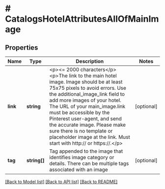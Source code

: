 # # CatalogsHotelAttributesAllOfMainImage

## Properties

Name | Type | Description | Notes
------------ | ------------- | ------------- | -------------
**link** | **string** | &lt;p&gt;&lt;&#x3D; 2000 characters&lt;/p&gt; &lt;p&gt;The link to the main hotel image. Image should be at least 75x75 pixels to avoid errors. Use the additional_image_link field to add more images of your hotel. The URL of your main_image.link must be accessible by the Pinterest user-agent, and send the accurate image. Please make sure there is no template or placeholder image at the link. Must start with http:// or https://.&lt;/p&gt; | [optional]
**tag** | **string[]** | Tag appended to the image that identifies image category or details. There can be multiple tags associated with an image | [optional]

[[Back to Model list]](../../README.md#models) [[Back to API list]](../../README.md#endpoints) [[Back to README]](../../README.md)
